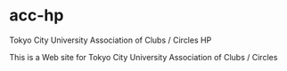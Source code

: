 # acc-hp
Tokyo City University Association of Clubs / Circles HP

This is a Web site for Tokyo City University Association of Clubs / Circles
